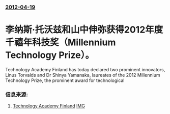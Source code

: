 ### [2012-04-19](/news/2012/04/19/index.md)

##### 
#  李纳斯·托沃兹和山中伸弥获得2012年度千禧年科技奖（Millennium Technology Prize）。

Technology Academy Finland has today declared two prominent innovators, Linus Torvalds and Dr Shinya Yamanaka, laureates of the 2012 Millennium Technology Prize, the prominent award for technological 


### 信息来源:

1. [Technology Academy Finland](https://web.archive.org/web/20140117031012/http://www.technologyacademy.fi/blog/2012/04/19/laureates/) [IMG](/web/20140117031012im_/http://www.technologyacademy.fi/blog/2012/04/19/laureates/)
